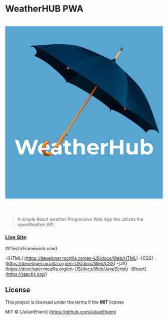 # WeatherHUB PWA

<h1 align="center">
<img src="src/images/weatherhub-project-card.png" alt="Weather Hub Logo">
</h1>

<br>

> A simple React weather Progressive Web App the utilizes the openWeather API.

### [Live Site](https://weatherhubapp.netlify.app/)

##Tech/Framework used

-[HTML] (https://developer.mozilla.org/en-US/docs/Web/HTML) -[CSS] (https://developer.mozilla.org/en-US/docs/Web/CSS) -[JS] (https://developer.mozilla.org/en-US/docs/Web/JavaScript) -[React] (https://reactjs.org/)

## License

This project is licensed under the terms if the **MIT** license

MIT © [JulianEhiem] (https://github.com/JulianEhiem)
